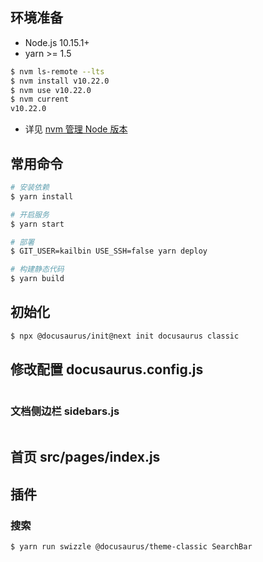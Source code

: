 
## 环境准备

- Node.js 10.15.1+
- yarn >= 1.5

```bash
$ nvm ls-remote --lts
$ nvm install v10.22.0
$ nvm use v10.22.0
$ nvm current 
v10.22.0
```

- 详见 [nvm 管理 Node 版本](http://kail.xyz/JavaScript/docs/Npm/NVM/)


## 常用命令

```bash
# 安装依赖
$ yarn install 

# 开启服务
$ yarn start

# 部署
$ GIT_USER=kailbin USE_SSH=false yarn deploy

# 构建静态代码
$ yarn build
```






## 初始化

```bash
$ npx @docusaurus/init@next init docusaurus classic
```



## 修改配置 docusaurus.config.js

```bash

```



### 文档侧边栏 sidebars.js

```bash

```



## 首页 src/pages/index.js



## 插件

### 搜索

```bash
$ yarn run swizzle @docusaurus/theme-classic SearchBar
```

